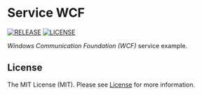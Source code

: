 # Service WCF

[![RELEASE](https://img.shields.io/badge/version-v1.0.0-blue)](https://github.com/cesarrrguez/ServiceWCF/releases/tag/v1.0.0)
[![LICENSE](https://img.shields.io/badge/license-MIT-green)](LICENSE)

_Windows Communication Foundation (WCF)_ service example.

## License

The MIT License (MIT). Please see [License](LICENSE) for more information.
